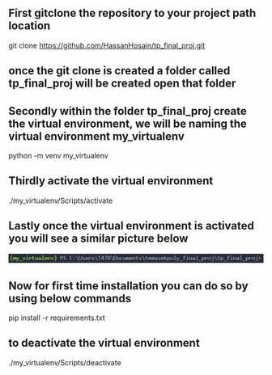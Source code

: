 ## First gitclone the repository to your project path location

git clone https://github.com/HassanHosain/tp_final_proj.git

## once the git clone is created a folder called tp_final_proj will be created open that folder

## Secondly within the folder tp_final_proj create the virtual environment, we will be naming the virtual environment my_virtualenv

python -m venv my_virtualenv

## Thirdly activate the virtual environment 

./my_virtualenv/Scripts/activate

## Lastly once the virtual environment is activated you will see a similar picture below 
![Virtual Environment activated](./img/virtual_env_img.png)

## Now for first time installation you can do so by using below commands
pip install -r requirements.txt

## to deactivate the virtual environment 
./my_virtualenv/Scripts/deactivate